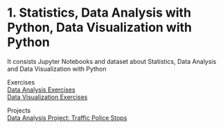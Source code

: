 # 1. Statistics, Data Analysis with Python, Data Visualization with Python

It consists Jupyter Notebooks and dataset about Statistics, Data Analysis and Data Visualization with Python

Exercises  
[Data Analysis Exercises](https://github.com/smeteo/Data_Science_and_Machine_Learning/tree/master/1.%20Statistics%2C%20Data%20Analysis%20with%20Python%2C%20Data%20Visualization%20with%20Python/Data_Analysis_Exercises)    
[Data Visualization Exercises](https://github.com/smeteo/Data_Science_and_Machine_Learning/tree/master/1.%20Statistics%2C%20Data%20Analysis%20with%20Python%2C%20Data%20Visualization%20with%20Python/Data_Visualization_Exercises)  

Projects   
[Data Analysis Project: Traffic Police Stops](https://github.com/smeteo/Data_Science_and_Machine_Learning/tree/master/1.%20Statistics%2C%20Data%20Analysis%20with%20Python%2C%20Data%20Visualization%20with%20Python/DA_Project_Traffic_Police_Stops)   

